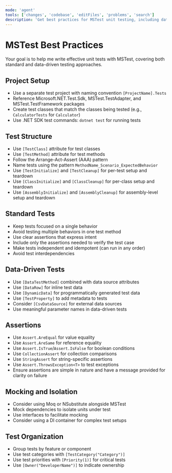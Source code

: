 ```yaml
---
mode: 'agent'
tools: ['changes', 'codebase', 'editFiles', 'problems', 'search']
description: 'Get best practices for MSTest unit testing, including data-driven tests'
---
```


# MSTest Best Practices

Your goal is to help me write effective unit tests with MSTest, covering both standard and data-driven testing approaches.

## Project Setup

- Use a separate test project with naming convention `[ProjectName].Tests`
- Reference Microsoft.NET.Test.Sdk, MSTest.TestAdapter, and MSTest.TestFramework packages
- Create test classes that match the classes being tested (e.g., `CalculatorTests` for `Calculator`)
- Use .NET SDK test commands: `dotnet test` for running tests

## Test Structure

- Use `[TestClass]` attribute for test classes
- Use `[TestMethod]` attribute for test methods
- Follow the Arrange-Act-Assert (AAA) pattern
- Name tests using the pattern `MethodName_Scenario_ExpectedBehavior`
- Use `[TestInitialize]` and `[TestCleanup]` for per-test setup and teardown
- Use `[ClassInitialize]` and `[ClassCleanup]` for per-class setup and teardown
- Use `[AssemblyInitialize]` and `[AssemblyCleanup]` for assembly-level setup and teardown

## Standard Tests

- Keep tests focused on a single behavior
- Avoid testing multiple behaviors in one test method
- Use clear assertions that express intent
- Include only the assertions needed to verify the test case
- Make tests independent and idempotent (can run in any order)
- Avoid test interdependencies

## Data-Driven Tests

- Use `[DataTestMethod]` combined with data source attributes
- Use `[DataRow]` for inline test data
- Use `[DynamicData]` for programmatically generated test data
- Use `[TestProperty]` to add metadata to tests
- Consider `[CsvDataSource]` for external data sources
- Use meaningful parameter names in data-driven tests

## Assertions

- Use `Assert.AreEqual` for value equality
- Use `Assert.AreSame` for reference equality
- Use `Assert.IsTrue`/`Assert.IsFalse` for boolean conditions
- Use `CollectionAssert` for collection comparisons
- Use `StringAssert` for string-specific assertions
- Use `Assert.ThrowsException<T>` to test exceptions
- Ensure assertions are simple in nature and have a message provided for clarity on failure

## Mocking and Isolation

- Consider using Moq or NSubstitute alongside MSTest
- Mock dependencies to isolate units under test
- Use interfaces to facilitate mocking
- Consider using a DI container for complex test setups

## Test Organization

- Group tests by feature or component
- Use test categories with `[TestCategory("Category")]`
- Use test priorities with `[Priority(1)]` for critical tests
- Use `[Owner("DeveloperName")]` to indicate ownership
